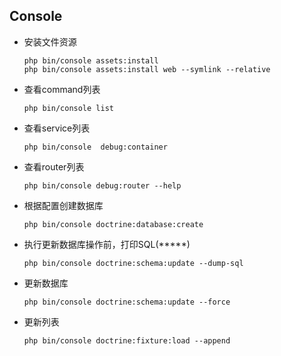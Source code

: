 ## Console

- 安装文件资源

      php bin/console assets:install
      php bin/console assets:install web --symlink --relative

- 查看command列表
        
      php bin/console list

- 查看service列表

      php bin/console  debug:container

- 查看router列表
      
      php bin/console debug:router --help
      
- 根据配置创建数据库

      php bin/console doctrine:database:create
      
- 执行更新数据库操作前，打印SQL(*****)
      
      php bin/console doctrine:schema:update --dump-sql

- 更新数据库
      
      php bin/console doctrine:schema:update --force
      
- 更新列表
      
      php bin/console doctrine:fixture:load --append
